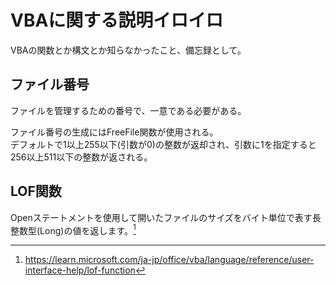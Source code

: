 # VBAに関する説明イロイロ

VBAの関数とか構文とか知らなかったこと、備忘録として。  

## ファイル番号

ファイルを管理するための番号で、一意である必要がある。  

ファイル番号の生成にはFreeFile関数が使用される。  
デフォルトで1以上255以下(引数が0)の整数が返却され、引数に1を指定すると256以上511以下の整数が返される。  

## LOF関数

Openステートメントを使用して開いたファイルのサイズをバイト単位で表す長整数型(Long)の値を返します。[^1]  

[^1]: <https://learn.microsoft.com/ja-jp/office/vba/language/reference/user-interface-help/lof-function>
